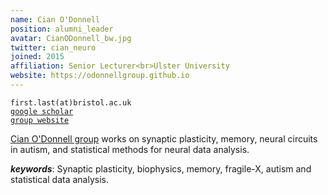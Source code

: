 ```yaml
---
name: Cian O'Donnell
position: alumni_leader
avatar: CianODonnell_bw.jpg
twitter: cian_neuro
joined: 2015
affiliation: Senior Lecturer<br>Ulster University
website: https://odonnellgroup.github.io
---
```


<!--- _Lecturer in Computer Science, Dept of Computer Science, SCEEM, Faculty of Engineering, University of Bristol_<br>-->

<i class="fa fa-envelope-o"></i> `first.last(at)bristol.ac.uk`<br>
<i class="fa fa-book"></i> <a href="https://scholar.google.co.uk/citations?user=KGKHB2QAAAAJ&hl=en">`google scholar`</a><br>
<i class="fa fa-link"></i> <a href="{{page.website}}">`group website`</a>

<!--**Office**<br>
Merchant Venturers Building<br>
Woodland Road<br>
Bristol, BS8 1UB, England, United Kingdom<br>-->

[Cian O'Donnell group](https://odonnellgroup.github.io) works on synaptic plasticity, memory, neural circuits in autism, and statistical methods for neural data analysis.

***keywords***: Synaptic plasticity, biophysics, memory, fragile-X, autism and statistical data analysis.
